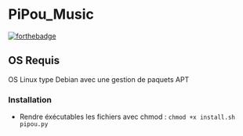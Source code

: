 # PiPou_Music

[![forthebadge](http://forthebadge.com/images/badges/built-with-love.svg)](http://forthebadge.com)

## OS Requis
OS Linux type Debian avec une gestion de paquets APT

### Installation

- Rendre éxécutables les fichiers avec chmod :
  ```chmod +x install.sh pipou.py```
    
